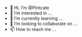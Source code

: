 - 👋 Hi, I’m @Pintcate
- 👀 I’m interested in ...
- 🌱 I’m currently learning ...
- 💞️ I’m looking to collaborate on ...
- 📫 How to reach me ...

<!---
Pintcate/Pintcate is a ✨ special ✨ repository because its `README.md` (this file) appears on your GitHub profile.
You can click the Preview link to take a look at your changes.
--->
